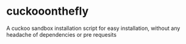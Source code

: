 # cuckooonthefly
A cuckoo sandbox installation script for easy installation, without any headache of dependencies or pre requesits 
